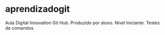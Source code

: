 # aprendizadogit
Aula Digital Innovation Git Hub. Produzido por aluno. Nível Iniciante. Testes de comandos.
